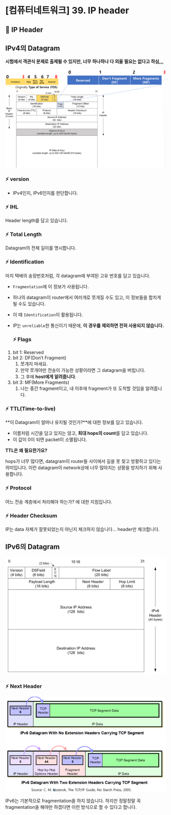 # [컴퓨터네트워크] 39. IP header

<aside>

# 💖 IP Header

</aside>

## IPv4의 Datagram

<aside>

**시험에서 객관식 문제로 출제될 수 있지만, 너무 하나하나 다 외울 필요는 없다고 하심,,,**

</aside>

![image.png](%5B%E1%84%8F%E1%85%A5%E1%86%B7%E1%84%91%E1%85%B2%E1%84%90%E1%85%A5%E1%84%82%E1%85%A6%E1%84%90%E1%85%B3%E1%84%8B%E1%85%AF%E1%84%8F%E1%85%B3%5D%2039%20IP%20header%201843f66f522580799abacc4cbc776ae1/image.png)

### ⚡ version

- IPv4인지, IPv6인지를 판단합니다.

### ⚡ IHL

Header length를 담고 있습니다.

### ⚡ Total Length

Datagram의 전체 길이를 명시합니다.

### ⚡ Identification

마치 택배의 송장번호처럼, 각 datagram에 부여된 고유 번호를 담고 있습니다.

- `Fragmentation`에 이 정보가 사용됩니다.
- 하나의 datagram이 router에서 여러개로 쪼개질 수도 있고, 이 정보들을 합치게 될 수도 있습니다.
- 이 때 `Identification`이 활용됩니다.
- IP는 `unreliable`한 통신이기 때문에, **이 경우를 제외하면 전혀 사용되지 않습니다.**
    
    ### ⚡ Flags
    
1. bit 1: Reserved
2. bit 2: DF(Don’t Fragment)
    1. 쪼개지 마세요.
    2. 만약 쪼개야만 전송이 가능한 상황이라면 그 datagram을 버립니다.
    3. 그 후에 **host에게 알려줍니다**.
3. bit 3: MF(More Fragments)
    1. 나는 중간 fragment이고, 내 이후에 fragment가 또 도착할 것임을 알려줍니다.

### ⚡ TTL(Time-to-live)

**이 Datagram이 얼마나 유지될 것인가?**에 대한 정보를 담고 있습니다.

- 이름처럼 시간을 담고 있지는 않고, **최대 hops의 count**를 담고 있습니다.
- 이 값이 0이 되면 packet이 소멸됩니다.

<aside>

**TTL은 왜 필요한가요?** 

hops가 너무 많다면, datagram이 router들 사이에서 길을 못 찾고 방황하고 있다는 의미입니다. 이런 datagram이 network상에 너무 많아지는 상황을 방지하기 위해 사용합니다.

</aside>

### ⚡ Protocol

어느 전송 계층에서 처리해야 하는가? 에 대한 지침입니다.

### ⚡ Header Checksum

IP는 data 자체가 잘못되었는지 아닌지 체크하지 않습니다… header만 체크합니다.

## IPv6의 Datagram

![image.png](%5B%E1%84%8F%E1%85%A5%E1%86%B7%E1%84%91%E1%85%B2%E1%84%90%E1%85%A5%E1%84%82%E1%85%A6%E1%84%90%E1%85%B3%E1%84%8B%E1%85%AF%E1%84%8F%E1%85%B3%5D%2039%20IP%20header%201843f66f522580799abacc4cbc776ae1/image%201.png)

### ⚡ Next Header

![image.png](%5B%E1%84%8F%E1%85%A5%E1%86%B7%E1%84%91%E1%85%B2%E1%84%90%E1%85%A5%E1%84%82%E1%85%A6%E1%84%90%E1%85%B3%E1%84%8B%E1%85%AF%E1%84%8F%E1%85%B3%5D%2039%20IP%20header%201843f66f522580799abacc4cbc776ae1/image%202.png)

IPv6는 기본적으로 fragmentation을 하지 않습니다. 하지만 정말정말 꼭 fragmentation을 해야만 하겠다면 이런 방식으로 할 수 있다고 합니다.